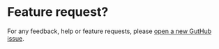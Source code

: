 # Feature request?

For any feedback, help or feature requests, please [open a new GutHub issue](https://github.com/robiningelbrecht/statistics-for-strava/issues/new/choose).